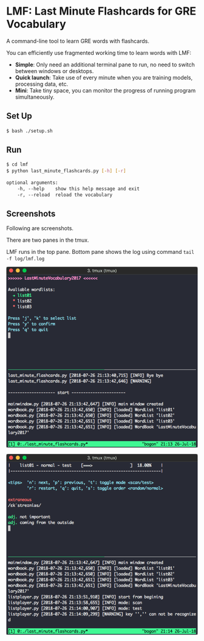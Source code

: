 # LMF: Last Minute Flashcards for GRE Vocabulary

A command-line tool to learn GRE words with flashcards.

You can efficiently use fragmented working time to learn words with LMF:

- **Simple**: Only need an additional terminal pane to run, no need to switch between windows or desktops.
- **Quick launch**: Take use of every minute when you are training models, processing data, etc.
- **Mini**: Take tiny space, you can monitor the progress of running program simultaneously.

## Set Up

```sh
$ bash ./setup.sh
```

## Run

```sh
$ cd lmf
$ python last_minute_flashcards.py [-h] [-r]
```

```
optional arguments:
    -h, --help    show this help message and exit
    -r, --reload  reload the vocabulary
```

## Screenshots

Following are screenshots.

There are two panes in the tmux. 

LMF runs in the top pane. Bottom pane shows the log using command `tail -f log/lmf.log`

![main-window](screenshots/main-window.png)

![flashcards](screenshots/flashcards.png)
